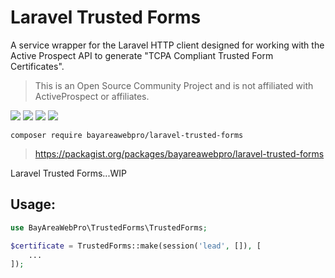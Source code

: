 # Laravel Trusted Forms

A service wrapper for the Laravel HTTP client designed for working with the Active Prospect API to generate "TCPA Compliant Trusted Form Certificates".

> This is an Open Source Community Project and is not affiliated with ActiveProspect or affiliates.

![](https://github.com/bayareawebpro/laravel-trusted-forms/workflows/ci/badge.svg)
![](https://img.shields.io/packagist/dt/bayareawebpro/laravel-trusted-forms.svg)
![](https://img.shields.io/github/v/release/bayareawebpro/laravel-trusted-forms.svg)
![](https://img.shields.io/badge/License-MIT-success.svg)


```shell script
composer require bayareawebpro/laravel-trusted-forms
```

> https://packagist.org/packages/bayareawebpro/laravel-trusted-forms

Laravel Trusted Forms...WIP


## Usage: 
```php
use BayAreaWebPro\TrustedForms\TrustedForms;

$certificate = TrustedForms::make(session('lead', []), [
    ...
]);
```
